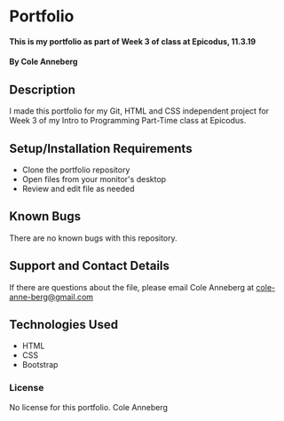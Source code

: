 # Portfolio

#### This is my portfolio as part of Week 3 of class at Epicodus, 11.3.19

#### By Cole Anneberg

## Description
I made this portfolio for my Git, HTML and CSS independent project for Week 3 of my Intro to Programming Part-Time class at Epicodus.

## Setup/Installation Requirements

* Clone the portfolio repository
* Open files from your monitor's desktop
* Review and edit file as needed

## Known Bugs
There are no known bugs with this repository.

## Support and Contact Details
If there are questions about the file, please email Cole Anneberg at cole-anne-berg@gmail.com

## Technologies Used
* HTML
* CSS
* Bootstrap

### License
No license for this portfolio. Cole Anneberg
